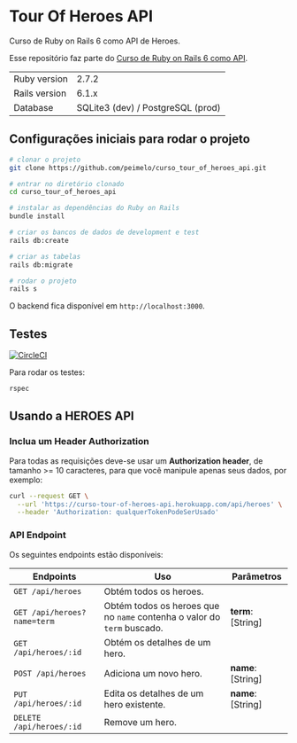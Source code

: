 # Tour Of Heroes API

Curso de Ruby on Rails 6 como API de Heroes.

Esse repositório faz parte do [Curso de Ruby on Rails 6 como API](https://www.youtube.com/watch?v=gTR6lx00Nac&list=PLqsayW8DhUmuvgOX08aXYk6Y-HGrdYg20).

<table>
  <tr>
    <td>Ruby version</td>
    <td>
      2.7.2
    </td>
  </tr>
  <tr>
    <td>Rails version</td>
    <td>
      6.1.x
    </td>
  </tr>
  <tr>
    <td>Database</td>
    <td>
      SQLite3 (dev) / PostgreSQL (prod)
    </td>
  </tr>
</table>

## Configurações iniciais para rodar o projeto

```bash
# clonar o projeto
git clone https://github.com/peimelo/curso_tour_of_heroes_api.git

# entrar no diretório clonado
cd curso_tour_of_heroes_api

# instalar as dependências do Ruby on Rails
bundle install

# criar os bancos de dados de development e test
rails db:create

# criar as tabelas
rails db:migrate

# rodar o projeto
rails s
```

O backend fica disponível em `http://localhost:3000`.

## Testes

[![CircleCI](https://circleci.com/gh/peimelo/curso_tour_of_heroes_api.svg?style=svg)](https://circleci.com/gh/peimelo/curso_tour_of_heroes_api)

Para rodar os testes:

```bash
rspec
```

## Usando a HEROES API

### Inclua um Header Authorization

Para todas as requisições deve-se usar um **Authorization header**, de tamanho >= 10 caracteres, para que você manipule apenas seus dados, por exemplo:

```bash
curl --request GET \
  --url 'https://curso-tour-of-heroes-api.herokuapp.com/api/heroes' \
  --header 'Authorization: qualquerTokenPodeSerUsado'
```

### API Endpoint

Os seguintes endpoints estão disponíveis:

| Endpoints                   | Uso                                                                     | Parâmetros         |
| --------------------------- | ----------------------------------------------------------------------- | ------------------ |
| `GET /api/heroes`           | Obtém todos os heroes.                                                  |                    |
| `GET /api/heroes?name=term` | Obtém todos os heroes que no `name` contenha o valor do `term` buscado. | **term**: [String] |
| `GET /api/heroes/:id`       | Obtém os detalhes de um hero.                                           |                    |
| `POST /api/heroes`          | Adiciona um novo hero.                                                  | **name**: [String] |
| `PUT /api/heroes/:id`       | Edita os detalhes de um hero existente.                                 | **name**: [String] |
| `DELETE /api/heroes/:id`    | Remove um hero.                                                         |                    |
